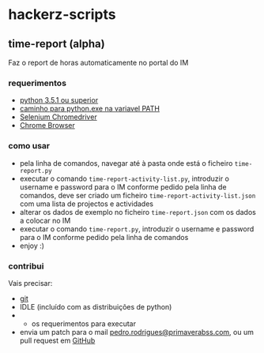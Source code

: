 # hackerz-scripts

## time-report (alpha)
Faz o report de horas automaticamente no portal do IM

### requerimentos
* [python 3.5.1 ou superior](https://www.python.org/downloads/)
* [caminho para python.exe na variavel PATH](http://stackoverflow.com/questions/3701646/how-to-add-to-the-pythonpath-in-windows-7)
* [Selenium Chromedriver](https://sites.google.com/a/chromium.org/chromedriver/downloads)
* [Chrome Browser](https://www.google.com/chrome/browser/desktop/)

### como usar
* pela linha de comandos, navegar até à pasta onde está o ficheiro `time-report.py`
* executar o comando `time-report-activity-list.py`, introduzir o username e password para o IM conforme pedido pela linha de comandos, deve ser criado um ficheiro `time-report-activity-list.json` com uma lista de projectos e actividades
* alterar os dados de exemplo no ficheiro `time-report.json` com os dados a colocar no IM
* executar o comando `time-report.py`, introduzir o username e password para o IM conforme pedido pela linha de comandos
* enjoy :)

### contribui
Vais precisar:
* [git](https://git-scm.com/)
* IDLE (incluído com as distribuições de python)
* + os requerimentos para executar
* envia um patch para o mail [pedro.rodrigues@primaverabss.com](mailto:pedro.rodrigues@primaverabss.com), ou um pull request em [GitHub](https://github.com/PrimaveraBSS/hackerz-scripts)

